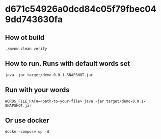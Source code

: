 # d671c54926a0dcd84c05f79fbec049dd743630fa


## How ot build
```
./mvnw clean verify
```

## How to run. Runs with default words set
```
java -jar target/demo-0.0.1-SNAPSHOT.jar
```

## Run with your words
```
WORDS_FILE_PATH=<path-to-your-file> java -jar target/demo-0.0.1-SNAPSHOT.jar
```


## Or use docker
```
docker-compose up -d
```
